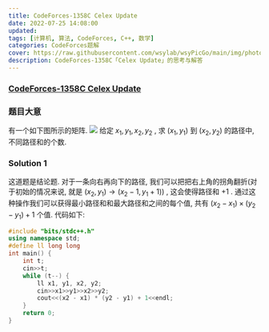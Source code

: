 ```yaml
---
title: CodeForces-1358C Celex Update 
date: 2022-07-25 14:08:00
updated:
tags: [计算机, 算法, CodeForces, C++, 数学]
categories: CodeForces题解
cover: https://raw.githubusercontent.com/wsylab/wsyPicGo/main/img/photo-1621619856624-42fd193a0661
description: CodeForces-1358C「Celex Update」的思考与解答
---
```

### [CodeForces-1358C Celex Update](https://codeforces.com/problemset/problem/1358/C)
### 题目大意
有一个如下图所示的矩阵.
![](https://raw.githubusercontent.com/wsylab/wsyPicGo/main/img/ab3c49666e913d52a14ebf7f09d741f3f712bacb.png)
给定 $x_1,y_1, x_2,y_2$ , 求 $(x_1, y_1)$ 到 $(x_2, y_2)$ 的路径中, 不同路径和的个数.

### Solution 1
这道题是结论题. 对于一条向右再向下的路径, 我们可以把把右上角的拐角翻折(对于初始的情况来说, 就是 $(x_2, y_1)\rightarrow (x_2 - 1, y_1 + 1)$) , 这会使得路径和 $+1$ . 通过这种操作我们可以获得最小路径和和最大路径和之间的每个值, 共有 $(x_2 - x_1)\times (y_2 - y_1) + 1$ 个值.
代码如下:
```C++
#include "bits/stdc++.h"
using namespace std;
#define ll long long
int main() {
    int t;
    cin>>t;
    while (t--) {
        ll x1, y1, x2, y2;
        cin>>x1>>y1>>x2>>y2;
        cout<<(x2 - x1) * (y2 - y1) + 1<<endl;
    }
    return 0;
}
```